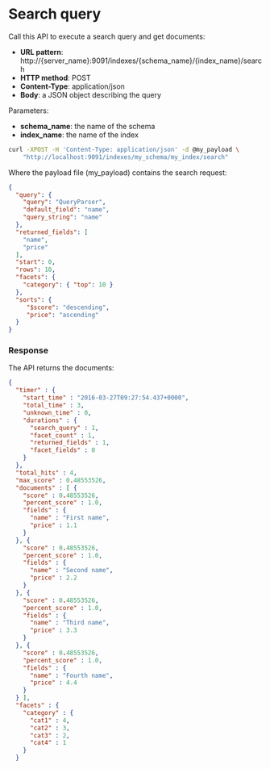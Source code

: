 # Search query

Call this API to execute a search query and get documents:

* **URL pattern**: http://{server_name}:9091/indexes/{schema_name}/{index_name}/search
* **HTTP method**: POST
* **Content-Type**: application/json
* **Body**: a JSON object describing the query

Parameters:

* **schema_name**: the name of the schema
* **index_name**: the name of the index

```bash
curl -XPOST -H 'Content-Type: application/json' -d @my_payload \
    "http://localhost:9091/indexes/my_schema/my_index/search"
```

Where the payload file (my_payload) contains the search request:

```json
{
  "query": {
    "query": "QueryParser",
    "default_field": "name",
    "query_string": "name"
  },
  "returned_fields": [
    "name",
    "price"
  ],
  "start": 0,
  "rows": 10,
  "facets": {
    "category": { "top": 10 }
  },
  "sorts": {
     "$score": "descending",
     "price": "ascending"
  }
}
```

### Response

The API returns the documents:

```json
{
  "timer" : {
    "start_time" : "2016-03-27T09:27:54.437+0000",
    "total_time" : 3,
    "unknown_time" : 0,
    "durations" : {
      "search_query" : 1,
      "facet_count" : 1,
      "returned_fields" : 1,
      "facet_fields" : 0
    }
  },
  "total_hits" : 4,
  "max_score" : 0.48553526,
  "documents" : [ {
    "score" : 0.48553526,
    "percent_score" : 1.0,
    "fields" : {
      "name" : "First name",
      "price" : 1.1
    }
  }, {
    "score" : 0.48553526,
    "percent_score" : 1.0,
    "fields" : {
      "name" : "Second name",
      "price" : 2.2
    }
  }, {
    "score" : 0.48553526,
    "percent_score" : 1.0,
    "fields" : {
      "name" : "Third name",
      "price" : 3.3
    }
  }, {
    "score" : 0.48553526,
    "percent_score" : 1.0,
    "fields" : {
      "name" : "Fourth name",
      "price" : 4.4
    }
  } ],
  "facets" : {
    "category" : {
      "cat1" : 4,
      "cat2" : 3,
      "cat3" : 2,
      "cat4" : 1
    }
  }
```